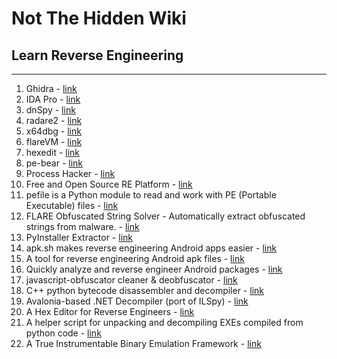 # Not The Hidden Wiki

## Learn Reverse Engineering
-----

1. Ghidra - [link](https://ghidra-sre.org/)
2. IDA Pro - [link](https://hex-rays.com/ida-pro/)
3. dnSpy - [link](https://github.com/dnSpy/dnSpy)
4. radare2 - [link](https://github.com/radareorg/radare2)
5. x64dbg - [link](https://github.com/x64dbg/x64dbg)
6. flareVM - [link](https://github.com/mandiant/flare-vm)
7. hexedit - [link](https://github.com/pixel/hexedit)
8. pe-bear - [link](https://github.com/hasherezade/pe-bear)
9. Process Hacker - [link](https://processhacker.sourceforge.io/downloads.php)
10. Free and Open Source RE Platform - [link](https://cutter.re/)
11. pefile is a Python module to read and work with PE (Portable Executable) files  - [link](https://github.com/erocarrera/pefile)
12. FLARE Obfuscated String Solver - Automatically extract obfuscated strings from malware. - [link](https://github.com/mandiant/flare-floss)
13. PyInstaller Extractor - [link](https://github.com/extremecoders-re/pyinstxtractor)
14. apk.sh makes reverse engineering Android apps easier - [link](https://github.com/ax/apk.sh)
15. A tool for reverse engineering Android apk files - [link](https://github.com/iBotPeaches/Apktool)
16. Quickly analyze and reverse engineer Android packages - [link](https://github.com/1N3/ReverseAPK)
17. javascript-obfuscator cleaner & deobfuscator - [link](https://github.com/relative/synchrony)
18. C++ python bytecode disassembler and decompiler - [link](https://github.com/zrax/pycdc)
19. Avalonia-based .NET Decompiler (port of ILSpy) - [link](https://github.com/icsharpcode/AvaloniaILSpy)
20. A Hex Editor for Reverse Engineers - [link](https://github.com/WerWolv/ImHex)
21. A helper script for unpacking and decompiling EXEs compiled from python code - [link](https://github.com/WithSecureLabs/python-exe-unpacker)
22. A True Instrumentable Binary Emulation Framework - [link](https://github.com/qilingframework/qiling)